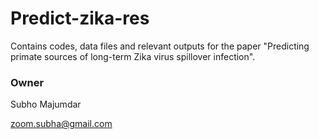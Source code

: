 # Predict-zika-res

Contains codes, data files and relevant outputs for the paper "Predicting primate sources of long-term Zika virus spillover infection".

### Owner
Subho Majumdar

<zoom.subha@gmail.com>
